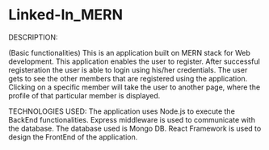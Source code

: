 # Linked-In_MERN

DESCRIPTION:

(Basic functionalities) This is an application built on MERN stack for Web development. This application enables the user to register. After successful registeration the user is able to login using his/her credentials. The user gets to see the other members that are registered using the application. Clicking on a specific member will take the user to another page, where the profile of that particular member is displayed.

TECHNOLOGIES USED: The application uses Node.js to execute the BackEnd functionalities. Express middleware is used to communicate with the database. The database used is Mongo DB. React Framework is used to design the FrontEnd of the application.
